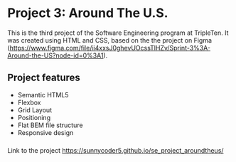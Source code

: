 # Project 3: Around The U.S.

This is the third project of the Software Engineering program at TripleTen. It was created using HTML and CSS, based on the the project on Figma (https://www.figma.com/file/ii4xxsJ0ghevUOcssTlHZv/Sprint-3%3A-Around-the-US?node-id=0%3A1).

## Project features

- Semantic HTML5
- Flexbox
- Grid Layout
- Positioning
- Flat BEM file structure
- Responsive design

###

Link to the project https://sunnycoder5.github.io/se_project_aroundtheus/

